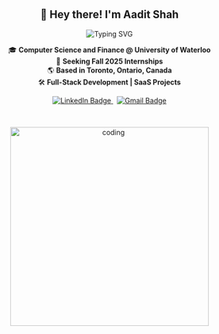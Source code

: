 <h2 align="center">👋 Hey there! I'm Aadit Shah</h2>

<p align="center">
  <img src="https://readme-typing-svg.demolab.com?font=Fira+Code&weight=600&size=24&pause=1000&repeat=true&center=true&vCenter=true&width=500&lines=Software+Developer;Aspiring+Entrepreneur" alt="Typing SVG" />
</p>

<p align="center">
  🎓 <b>Computer Science and Finance @ University of Waterloo</b> <br/>
  🚀 <b>Seeking Fall 2025 Internships</b> <br/>
  🌎 <b>Based in Toronto, Ontario, Canada</b> <br/>
  🛠️ <b>Full-Stack Development | SaaS Projects</b>
</p>

<p align="center">
  <a href="https://www.linkedin.com/in/aaditshahh/">
    <img src="https://img.shields.io/badge/Connect-LinkedIn-0A66C2?style=for-the-badge&logo=linkedin&logoColor=white" alt="LinkedIn Badge"/>
  </a>
  &nbsp;
  <a href="mailto:aadit12590@gmail.com">
    <img src="https://img.shields.io/badge/Email-Me-D14836?style=for-the-badge&logo=gmail&logoColor=white" alt="Gmail Badge"/>
  </a>
</p>

<br/>

<p align="center">
  <img src="https://raw.githubusercontent.com/abhisheknaiidu/abhisheknaiidu/master/code.gif" alt="coding" width="400"/>
</p>
